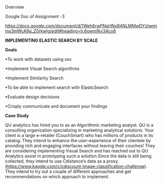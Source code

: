 Overview 

Google Doc of Assignment -3

https://docs.google.com/document/d/1Weh6rwPNaHNxR4NLMMwDYztwmjms3mWcA9q_Z0rkwlg/edit#heading=h.6owmfkv34co8

**IMPLEMENTING ELASTIC SEARCH BY SCALE**

**Goals** 

•To work with datasets using xsv

•Implement Visual Search algorithms

•Implement Similarity Search

•To be able to implement search with ElasticSearch

•Evaluate design decisions

•Crisply communicate and document your findings

**Case Study**

QU analytics has hired you to as an Algorithmic marketing analyst. QU is a consulting organization specializing in marketing analytical solutions. Your client is a large e-retailer (CouchSmart) who has millions of products in its catalog. They intend to enhance the user-experience of their clientele by providing rich and engaging interfaces without leaving their couches! They are considering implementing Visual Search and has reached out to QU Analytics assist in prototyping such a solution.Since the data is still being collected, they intend to use Cdistance’s data as a proxy. (https://www.kaggle.com/c/cdiscount-image-classification-challenge). They intend to try out a couple of different approaches and get recommendations on which approach to implement.
